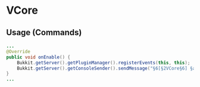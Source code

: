 # VCore

## Usage (Commands)
```java
...
@Override
public void onEnable() {
    Bukkit.getServer().getPluginManager().registerEvents(this, this);
    Bukkit.getServer().getConsoleSender().sendMessage("§6[§2VCore§6] §aVCore is activated!");
}
...
```
